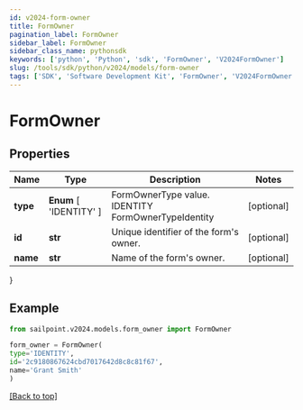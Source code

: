 ```yaml
---
id: v2024-form-owner
title: FormOwner
pagination_label: FormOwner
sidebar_label: FormOwner
sidebar_class_name: pythonsdk
keywords: ['python', 'Python', 'sdk', 'FormOwner', 'V2024FormOwner']
slug: /tools/sdk/python/v2024/models/form-owner
tags: ['SDK', 'Software Development Kit', 'FormOwner', 'V2024FormOwner']
---
```


# FormOwner

## Properties

| Name | Type | Description | Notes |
| --- | --- | --- | --- |
| **type** | **Enum** [ 'IDENTITY' ] | FormOwnerType value. IDENTITY FormOwnerTypeIdentity | [optional] |
| **id** | **str** | Unique identifier of the form's owner. | [optional] |
| **name** | **str** | Name of the form's owner. | [optional] |

}

## Example

```python
from sailpoint.v2024.models.form_owner import FormOwner

form_owner = FormOwner(
type='IDENTITY',
id='2c9180867624cbd7017642d8c8c81f67',
name='Grant Smith'
)

```

[[Back to top]](#)
